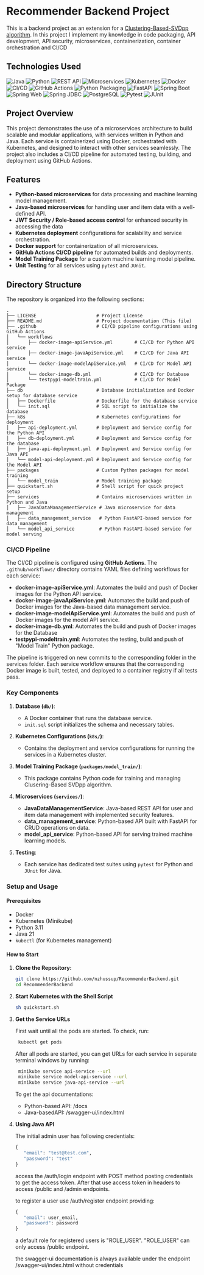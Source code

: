 # Recommender Backend Project

This is a backend project as an extension for a [Clustering-Based-SVDpp algorithm](https://github.com/nzhussup/Clustering-Based-SVDpp). In this project I implement my knowledge in code packaging, API development, API security, microservices, containerization, container orchestration and CI/CD

## Technologies Used

![Java](https://img.shields.io/badge/Java-ED8B00?style=for-the-badge&logo=java&logoColor=white)
![Python](https://img.shields.io/badge/Python-3670A0?style=for-the-badge&logo=python&logoColor=ffdd54)
![REST API](https://img.shields.io/badge/REST_API-005571?style=for-the-badge)
![Microservices](https://img.shields.io/badge/Microservices-0078D7?style=for-the-badge)
![Kubernetes](https://img.shields.io/badge/Kubernetes-326CE5?style=for-the-badge&logo=kubernetes&logoColor=white)
![Docker](https://img.shields.io/badge/Docker-2496ED?style=for-the-badge&logo=docker&logoColor=white)
![CI/CD](https://img.shields.io/badge/CI%2FCD-239120?style=for-the-badge&logo=github-actions&logoColor=white)
![GitHub Actions](https://img.shields.io/badge/GitHub_Actions-2088FF?style=for-the-badge&logo=github-actions&logoColor=white)
![Python Packaging](https://img.shields.io/badge/Python%20Packaging-3776AB?style=for-the-badge&logo=python&logoColor=white)
![FastAPI](https://img.shields.io/badge/FastAPI-009688?style=for-the-badge&logo=fastapi&logoColor=white)
![Spring Boot](https://img.shields.io/badge/Spring_Boot-6DB33F?style=for-the-badge&logo=spring-boot&logoColor=white)
![Spring Web](https://img.shields.io/badge/Spring_Web-6DB33F?style=for-the-badge&logo=spring&logoColor=white)
![Spring JDBC](https://img.shields.io/badge/SpringJDBC-6DB33F?style=for-the-badge&logo=spring&logoColor=white)
![PostgreSQL](https://img.shields.io/badge/PostgreSQL-316192?style=for-the-badge&logo=postgresql&logoColor=white)
![Pytest](https://img.shields.io/badge/Pytest-0A9EDC?style=for-the-badge&logo=pytest&logoColor=white)
![JUnit](https://img.shields.io/badge/JUnit-25A162?style=for-the-badge&logo=junit5&logoColor=white)

## Project Overview

This project demonstrates the use of a microservices architecture to build scalable and modular applications, with services written in Python and Java. Each service is containerized using Docker, orchestrated with Kubernetes, and designed to interact with other services seamlessly. The project also includes a CI/CD pipeline for automated testing, building, and deployment using GitHub Actions.

## Features

- **Python-based microservices** for data processing and machine learning model management.
- **Java-based microservices** for handling user and item data with a well-defined API.
- **JWT Security / Role-based access control** for enhanced security in accessing the data
- **Kubernetes deployment** configurations for scalability and service orchestration.
- **Docker support** for containerization of all microservices.
- **GitHub Actions CI/CD pipeline** for automated builds and deployments.
- **Model Training Package** for a custom machine learning model pipeline.
- **Unit Testing** for all services using `pytest` and `JUnit`.

## Directory Structure

The repository is organized into the following sections:

```
.
├── LICENSE                      # Project License
├── README.md                    # Project documentation (This file)
├── .github                      # CI/CD pipeline configurations using GitHub Actions
│   └── workflows
│       ├── docker-image-apiService.yml        # CI/CD for Python API service
│       ├── docker-image-javaApiService.yml    # CI/CD for Java API service
│       └── docker-image-modelApiService.yml   # CI/CD for Model API service
│       └── docker-image-db.yml                # CI/CD for Database
│       └── testpypi-modeltrain.yml            # CI/CD for Model Package
├── db                           # Database initialization and Docker setup for database service
│   ├── Dockerfile               # Dockerfile for the database service
│   └── init.sql                 # SQL script to initialize the database
├── k8s                          # Kubernetes configurations for deployment
│   ├── api-deployment.yml       # Deployment and Service config for the Python API
│   ├── db-deployment.yml        # Deployment and Service config for the database
│   ├── java-api-deployment.yml  # Deployment and Service config for Java API
│   └── model-api-deployment.yml # Deployment and Service config for the Model API
├── packages                     # Custom Python packages for model training
│   └── model_train              # Model training package
├── quickstart.sh                # Shell script for quick project setup
├── services                     # Contains microservices written in Python and Java
│   ├── JavaDataManagementService # Java microservice for data management
│   ├── data_management_service   # Python FastAPI-based service for data management
│   └── model_api_service         # Python FastAPI-based service for model serving
```

### **CI/CD Pipeline**

The CI/CD pipeline is configured using **GitHub Actions**. The `.github/workflows/` directory contains YAML files defining workflows for each service:

- **docker-image-apiService.yml**: Automates the build and push of Docker images for the Python API service.
- **docker-image-javaApiService.yml**: Automates the build and push of Docker images for the Java-based data management service.
- **docker-image-modelApiService.yml**: Automates the build and push of Docker images for the model API service.
- **docker-image-db.yml**: Automates the build and push of Docker images for the Database
- **testpypi-modeltrain.yml**: Automates the testing, build and push of "Model Train" Python package.

The pipeline is triggered on new commits to the corresponding folder in the services folder. Each service workflow ensures that the corresponding Docker image is built, tested, and deployed to a container registry if all tests pass.

### **Key Components**

1. **Database (`db/`)**:

   - A Docker container that runs the database service.
   - `init.sql` script initializes the schema and necessary tables.

2. **Kubernetes Configurations (`k8s/`)**:

   - Contains the deployment and service configurations for running the services in a Kubernetes cluster.

3. **Model Training Package (`packages/model_train/`)**:

   - This package contains Python code for training and managing Clusering-Based SVDpp algorithm.

4. **Microservices (`services/`)**:

   - **JavaDataManagementService**: Java-based REST API for user and item data management with implemented security features.
   - **data_management_service**: Python-based API built with FastAPI for CRUD operations on data.
   - **model_api_service**: Python-based API for serving trained machine learning models.

5. **Testing**:
   - Each service has dedicated test suites using `pytest` for Python and `JUnit` for Java.

### **Setup and Usage**

#### Prerequisites

- Docker
- Kubernetes (Minikube)
- Python 3.11
- Java 21
- `kubectl` (for Kubernetes management)

#### How to Start

1. **Clone the Repository:**

   ```bash
   git clone https://github.com/nzhussup/RecommenderBackend.git
   cd RecommenderBackend
   ```

2. **Start Kubernetes with the Shell Script**

   ```bash
   sh quickstart.sh
   ```

3. **Get the Service URLs**

   First wait until all the pods are started. To check, run:

   ```bash
    kubectl get pods
   ```

   After all pods are started, you can get URLs for each service in separate terminal windows by running:

   ```bash
    minikube service api-service --url
    minikube service model-api-service --url
    minikube service java-api-service --url
   ```

   To get the api documentations:

   - Python-based API: <URL>/docs
   - Java-basedAPI: <URL>/swagger-ui/index.html

4. **Using Java API**

   The initial admin user has following credentials:

   ```python
   {
      "email": "test@test.com",
      "password": "test"
   }
   ```

   access the /auth/login endpoint with POST method posting credentials to get the access token. After that use access token in headers to access /public and /admin endpoints.

   to register a user use /auth/register endpoint providing:

   ```python
   {
      "email": user_email,
      "password": password
   }
   ```
   a default role for registered users is "ROLE_USER". "ROLE_USER" can only access /public endpoint.

   the swagger-ui documentation is always available under the endpoint /swagger-ui/index.html without credentials
